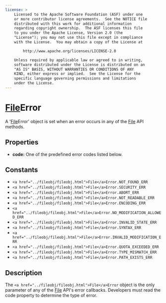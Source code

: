 ```yaml
---
license: >
    Licensed to the Apache Software Foundation (ASF) under one
    or more contributor license agreements.  See the NOTICE file
    distributed with this work for additional information
    regarding copyright ownership.  The ASF licenses this file
    to you under the Apache License, Version 2.0 (the
    "License"); you may not use this file except in compliance
    with the License.  You may obtain a copy of the License at

        http://www.apache.org/licenses/LICENSE-2.0

    Unless required by applicable law or agreed to in writing,
    software distributed under the License is distributed on an
    "AS IS" BASIS, WITHOUT WARRANTIES OR CONDITIONS OF ANY
    KIND, either express or implied.  See the License for the
    specific language governing permissions and limitations
    under the License.
---
```


<a href="../fileobj/fileobj.html">File</a>Error
========

A '<a href="../fileobj/fileobj.html">File</a>Error' object is set when an error occurs in any of the <a href="../fileobj/fileobj.html">File</a> API methods. 

Properties
----------

- __code:__ One of the predefined error codes listed below.

Constants
---------

- `<a href="../fileobj/fileobj.html">File</a>Error.NOT_FOUND_ERR`
- `<a href="../fileobj/fileobj.html">File</a>Error.SECURITY_ERR`
- `<a href="../fileobj/fileobj.html">File</a>Error.ABORT_ERR`
- `<a href="../fileobj/fileobj.html">File</a>Error.NOT_READABLE_ERR`
- `<a href="../fileobj/fileobj.html">File</a>Error.ENCODING_ERR`
- `<a href="../fileobj/fileobj.html">File</a>Error.NO_MODIFICATION_ALLOWED_ERR`
- `<a href="../fileobj/fileobj.html">File</a>Error.INVALID_STATE_ERR`
- `<a href="../fileobj/fileobj.html">File</a>Error.SYNTAX_ERR`
- `<a href="../fileobj/fileobj.html">File</a>Error.INVALID_MODIFICATION_ERR`
- `<a href="../fileobj/fileobj.html">File</a>Error.QUOTA_EXCEEDED_ERR`
- `<a href="../fileobj/fileobj.html">File</a>Error.TYPE_MISMATCH_ERR`
- `<a href="../fileobj/fileobj.html">File</a>Error.PATH_EXISTS_ERR`

Description
-----------

The `<a href="../fileobj/fileobj.html">File</a>Error` object is the only parameter of any of the <a href="../fileobj/fileobj.html">File</a> API's error callbacks.  Developers must read the code property to determine the type of error.